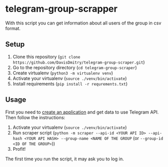 # telegram-group-scrapper
With this script you can get information about all users of the group in csv format.
## Setup
1. Clone this repository (`git clone https://github.com/DavisDmitry/telegram-group-scraper.git`)
2. Go to the repository directory (`cd telegram-group-scraper`)
3. Create virtualenv (`python3 -m virtualenv venv`)
4. Activate your virtualenv (`source ./venv/bin/activate`)
5. Install requirements (`pip install -r requrements.txt`)
## Usage
First you need to [create an application](https://core.telegram.org/api/obtaining_api_id) and get data to use Telegram API.
Then follow the instructions:
1. Activate your virtualenv (`source ./venv/bin/activate`)
2. Run scraper script (`python -m scraper --api-id <YOUR API ID> --api-hash <YOUR API HASH> --group-name <NAME OF THE GROUP` (or `--group-id <ID OF THE GROUP>`))
3. Profit!

The first time you run the script, it may ask you to log in.
